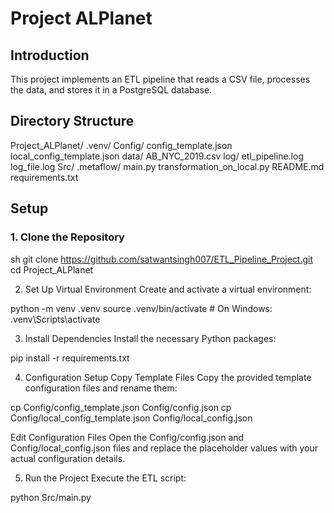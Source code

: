 # Project ALPlanet

## Introduction

This project implements an ETL pipeline that reads a CSV file, processes the data, and stores it in a PostgreSQL database.

## Directory Structure

Project_ALPlanet/
 .venv/
 Config/
   config_template.json
   local_config_template.json
data/
   AB_NYC_2019.csv
log/
  etl_pipeline.log
  log_file.log
Src/
  .metaflow/
  main.py
  transformation_on_local.py
README.md
requirements.txt


## Setup

### 1. Clone the Repository

sh
git clone https://github.com/satwantsingh007/ETL_Pipeline_Project.git
cd Project_ALPlanet

2. Set Up Virtual Environment
Create and activate a virtual environment:

python -m venv .venv
source .venv/bin/activate   # On Windows: .venv\Scripts\activate

3. Install Dependencies
Install the necessary Python packages:

pip install -r requirements.txt

4. Configuration Setup
Copy Template Files
Copy the provided template configuration files and rename them:

cp Config/config_template.json Config/config.json
cp Config/local_config_template.json Config/local_config.json

Edit Configuration Files
Open the Config/config.json and Config/local_config.json files and replace the placeholder values with your actual configuration details.

5. Run the Project
Execute the ETL script:

python Src/main.py


